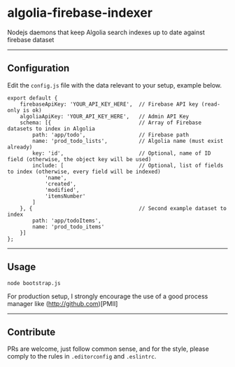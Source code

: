 # algolia-firebase-indexer

Nodejs daemons that keep Algolia search indexes up to date against firebase dataset

---

## Configuration

Edit the `config.js` file with the data relevant to your setup, example below.

    export default {
        firebaseApiKey: 'YOUR_API_KEY_HERE',  // Firebase API key (read-only is ok)
        algoliaApiKey: 'YOUR_API_KEY_HERE',   // Admin API Key
        schema: [{                            // Array of Firebase datasets to index in Algolia
            path: 'app/todo',                 // Firebase path
            name: 'prod_todo_lists',          // Algolia name (must exist already)
            key: 'id',                        // Optional, name of ID field (otherwise, the object key will be used)
            include: [                        // Optional, list of fields to index (otherwise, every field will be indexed)
                'name',
                'created',
                'modified',
                'itemsNumber'
            ]
        }, {                                  // Second example dataset to index
            path: 'app/todoItems',
            name: 'prod_todo_items'
        }]
    };


---

## Usage

`node bootstrap.js`

For production setup, I strongly encourage the use of a good process manager 
like (http://github.com)[PMII]


---

## Contribute

PRs are welcome, just follow common sense, and for the style, please comply
to the rules in `.editorconfig` and `.eslintrc`.
